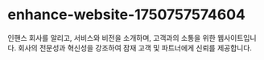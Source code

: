 # enhance-website-1750757574604
인핸스 회사를 알리고, 서비스와 비전을 소개하며, 고객과의 소통을 위한 웹사이트입니다. 회사의 전문성과 혁신성을 강조하여 잠재 고객 및 파트너에게 신뢰를 제공합니다.
